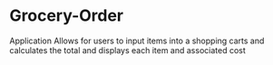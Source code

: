 # Grocery-Order

Application Allows for users to input items into a shopping carts and calculates the total and displays each item and associated cost
